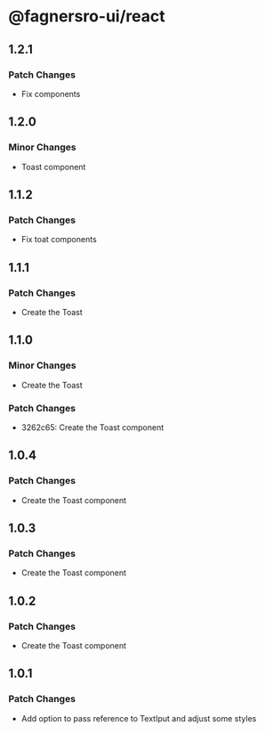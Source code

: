 # @fagnersro-ui/react

## 1.2.1

### Patch Changes

- Fix components

## 1.2.0

### Minor Changes

- Toast component

## 1.1.2

### Patch Changes

- Fix toat components

## 1.1.1

### Patch Changes

- Create the Toast

## 1.1.0

### Minor Changes

- Create the Toast

### Patch Changes

- 3262c65: Create the Toast component

## 1.0.4

### Patch Changes

- Create the Toast component

## 1.0.3

### Patch Changes

- Create the Toast component

## 1.0.2

### Patch Changes

- Create the Toast component

## 1.0.1

### Patch Changes

- Add option to pass reference to TextIput and adjust some styles
